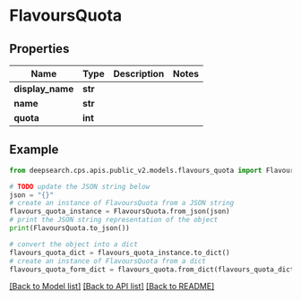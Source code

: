 # FlavoursQuota


## Properties

Name | Type | Description | Notes
------------ | ------------- | ------------- | -------------
**display_name** | **str** |  | 
**name** | **str** |  | 
**quota** | **int** |  | 

## Example

```python
from deepsearch.cps.apis.public_v2.models.flavours_quota import FlavoursQuota

# TODO update the JSON string below
json = "{}"
# create an instance of FlavoursQuota from a JSON string
flavours_quota_instance = FlavoursQuota.from_json(json)
# print the JSON string representation of the object
print(FlavoursQuota.to_json())

# convert the object into a dict
flavours_quota_dict = flavours_quota_instance.to_dict()
# create an instance of FlavoursQuota from a dict
flavours_quota_form_dict = flavours_quota.from_dict(flavours_quota_dict)
```
[[Back to Model list]](../README.md#documentation-for-models) [[Back to API list]](../README.md#documentation-for-api-endpoints) [[Back to README]](../README.md)


